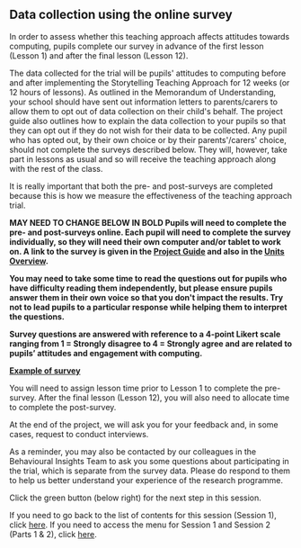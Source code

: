 ## Data collection using the online survey

In order to assess whether this teaching approach affects attitudes towards computing, pupils complete our survey in advance of the first lesson (Lesson 1) and after the final lesson (Lesson 12).

The data collected for the trial will be pupils' attitudes to computing before and after implementing the Storytelling Teaching Approach for 12 weeks (or 12 hours of lessons). As outlined in the Memorandum of Understanding, your school should have sent out information letters to parents/carers to allow them to opt out of data collection on their child's behalf. The project guide also outlines how to explain the data collection to your pupils so that they can opt out if they do not wish for their data to be collected. Any pupil who has opted out, by their own choice or by their parents'/carers' choice, should not complete the surveys described below. They will, however, take part in lessons as usual and so will receive the teaching approach along with the rest of the class.
 
It is really important that both the pre- and post-surveys are completed because this is how we measure the effectiveness of the teaching approach trial. 

**MAY NEED TO CHANGE BELOW IN BOLD
Pupils will need to complete the pre- and post-surveys online. Each pupil will need to complete the survey individually, so they will need their own computer and/or tablet to work on. A link to the survey is given in the [Project Guide](https://docs.google.com/document/d/1GCvtNeQWBAr_5M2xajIXmoqcHco7WPEtvMrsf-v4oGI/edit?usp=sharing) and also in the [Units Overview](http://ncce.io/ZuiEa6).**

**You may need to take some time to read the questions out for pupils who have difficulty reading them independently, but please ensure pupils answer them in their own voice so that you don't impact the results. Try not to lead pupils to a particular response while helping them to interpret the questions.**

**Survey questions are answered with reference to a 4-point Likert scale ranging from 1 = Strongly disagree to 4 = Strongly agree and are related to pupils’ attitudes and engagement with computing.**

**[Example of survey](http://ncce.io/intervention-survey)**


You will need to assign lesson time prior to Lesson 1 to complete the pre-survey. After the final lesson (Lesson 12), you will also need to allocate time to complete the post-survey.

At the end of the project, we will ask you for your feedback and, in some cases, request to conduct interviews.
 
As a reminder, you may also be contacted by our colleagues in the Behavioural Insights Team to ask you some questions about participating in the trial, which is separate from the survey data. Please do respond to them to help us better understand your experience of the research programme.

Click the green button (below right) for the next step in this session.

If you need to go back to the list of contents for this session (Session 1), click [here](https://projects.raspberrypi.org/en/projects/KS1StorytellingTraining_Session1_GBICi1b).
If you need to access the menu for Session 1 and Session 2 (Parts 1 & 2), click [here](https://projects.raspberrypi.org/en/pathways/ks1-storytellingtraining-gbici1b).
